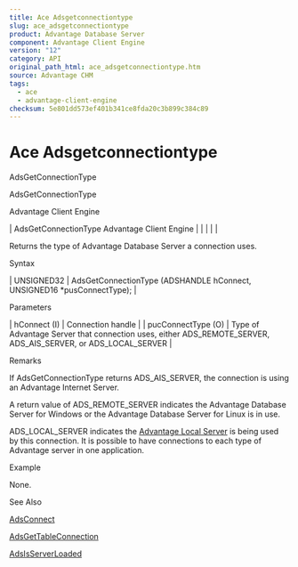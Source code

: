 ```yaml
---
title: Ace Adsgetconnectiontype
slug: ace_adsgetconnectiontype
product: Advantage Database Server
component: Advantage Client Engine
version: "12"
category: API
original_path_html: ace_adsgetconnectiontype.htm
source: Advantage CHM
tags:
  - ace
  - advantage-client-engine
checksum: 5e801dd573ef401b341ce8fda20c3b899c384c89
---
```


# Ace Adsgetconnectiontype

AdsGetConnectionType

AdsGetConnectionType

Advantage Client Engine

| AdsGetConnectionType  Advantage Client Engine |  |  |  |  |

Returns the type of Advantage Database Server a connection uses.

Syntax

| UNSIGNED32 | AdsGetConnectionType (ADSHANDLE hConnect,  UNSIGNED16 \*pusConnectType); |

Parameters

| hConnect (I) | Connection handle |
| pucConnectType (O) | Type of Advantage Server that connection uses, either ADS\_REMOTE\_SERVER, ADS\_AIS\_SERVER, or ADS\_LOCAL\_SERVER |

Remarks

If AdsGetConnectionType returns ADS\_AIS\_SERVER, the connection is using an Advantage Internet Server.

A return value of ADS\_REMOTE\_SERVER indicates the Advantage Database Server for Windows or the Advantage Database Server for Linux is in use.

ADS\_LOCAL\_SERVER indicates the [Advantage Local Server](master_advantage_local_server.md) is being used by this connection. It is possible to have connections to each type of Advantage server in one application.

Example

None.

See Also

[AdsConnect](ace_adsconnect.md)

[AdsGetTableConnection](ace_adsgettableconnection.md)

[AdsIsServerLoaded](ace_adsisserverloaded.md)
